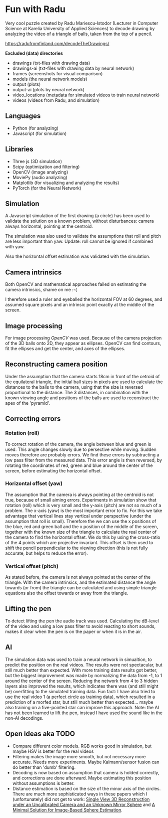 # Fun with Radu

Very cool puzzle created by Radu Mariescu-Istodor (Lecturer in Computer Science at Karelia University of Applied
Sciences) to decode drawing by analyzing the video of a triangle of balls, taken from the top of a pencil.

https://radufromfinland.com/decodeTheDrawings/

**Excluded (data) directories**

* drawings (txt-files with drawing data)
* drawings-ai (txt-files with drawing data by neural network)
* frames (screenshots for visual comparison)
* models (the neural network models)
* output (plots)
* output-ai (plots by neural network)
* video_locations (metadata for simulated videos to train neural network)
* videos (videos from Radu, and simulation)

## Languages

- Python (for analyzing)
- Javascript (for simulation)

## Libraries

- Three js (3D simulation)
- Scipy (optimization and filtering)
- OpenCV (image analyzing)
- MoviePy (audio analyzing)
- Matplotlib (for visualizing and analyzing the results)
- PyTorch (for the Neural Network)

## Simulation

A Javascript simulation of the first drawing (a circle) has been used to validate the solution on a known problem,
without disturbances: camera always horizontal, pointing at the centroid.

The simulation was also used to validate the assumptions that roll and pitch are less important than yaw.
Update: roll cannot be ignored if combined with yaw.

Also the horizontal offset estimation was validated with the simulation.

## Camera intrinsics

Both OpenCV and mathematical approaches failed on estimating the camera intrinsics, shame on me :-(

I therefore used a ruler and eyeballed the horizontal FOV at 60 degrees, and assumed square pixels and an intrinsic 
point exactly at the middle of the screen.

## Image processing

For image processing _OpenCV_ was used. Because of the camera projection of the 3D balls onto 2D, they appear as
ellipses. OpenCV can find contours, fit the ellipses and get the center, and axes of the ellipses.

## Reconstructing camera position

Under the assumption that the camera starts 18cm in front of the cetroid of the equilateral triangle, the initial ball
sizes in pixels are used to calculate the distances to the balls to the camera, using that the size is reversed
proportional to the distance. The 3 distances, in combination with the known viewing angle and positions of the balls
are used to reconstruct the apex of the 'pyramid'.

## Correcting errors

### Rotation (roll)

To correct rotation of the camera, the angle between blue and green is used. This angle changes slowly due to
persective while moving. Sudden moves therefore are probably errors. We find these errors by subtracting a low pass
filter from the measured data. This error angle is then reversed, by rotating the coordinates of red, green and blue
around the center of the screen, before estimating the horizontal offset.

### Horizontal offset (yaw)

The assumption that the camera is always pointing at the centroid is not true, because of small aiming errors.
Experiments in simulation show that rotation (roll) which is very small and the y-axis (pitch) are not so much of a
problem. The x-axis (yaw) is the most important error to fix. For this we take advantage that vertical lines stay
vertical under perspective (under the assumption that roll is small). Therefore the we can use the x positions of the
blue, red and green ball and the x position of the middle of the screen, together with the known size of the triangle
to calculate the real center of the camera to find the horizontal offset. We do this by using the cross-ratio of the 4
points which are projective invariant. This offset is then used to shift the pencil perpendicular to the viewing
direction (this is not fully accurate, but helps to reduce the error).

### Vertical offset (pitch)

As stated before, the camera is not always pointed at the center of the triangle. With the camera intrinsics, and the 
estimated distance the angle towards (or from) the triangle can be calculated and using simple triangle equations also
the offset towards or away from the triangle.

## Lifting the pen

To detect lifting the pen the audio track was used. Calculating the dB-level of the video and using a low pass filter
to avoid reacting to short sounds, makes it clear when the pen is on the paper or when it is in the air.

## AI
The simulation data was used to train a neural network in simualtion, to predict the position on the real videos. 
The results were not spectacular, but still much better than expected. With more training data results got better, 
but the biggest improvement was made by normalizing the data from -1, to 1 around the center of the screen. 
Reducing the network from 4 to 3 hidden layers also improved the results, which indicates there was (and still might be) 
overfitting to the simulated training data.
Fun fact: I have also tried to use the real video 1 (a perfect circle as training data), which resulted in a prediction
of a morfed star, but still much better than expected... maybe also training on a five-pointed star can improve this
approach.
Note: the AI has not been learned to lift the pen, instead I have used the sound like in the non-AI decodings.

## Open ideas aka TODO

- Compare different color models. RGB works good in simulation, but maybe HSV is better for the real videos
- Filtering makes the image more smooth, but not necessary more accurate. Needs more experiments. Maybe Kalmann/sensor
  fusion can do better than 'dumb' filtering.
- Decoding is now based on assumption that camera is holded correctly, and corrections are done afterward. 
Maybe estimating this position without assumptions is better.
- Distance estimation is based on the size of the minor axis of the circles. There are much more sophisticated ways in 
these papers which I (unfortunately) did not get to work: 
[Single View 3D Reconstruction under an Uncalibrated Camera and an Unknown Mirror Sphere](https://www.researchgate.net/publication/311756431_Single_View_3D_Reconstruction_under_an_Uncalibrated_Camera_and_an_Unknown_Mirror_Sphere) and 
[A Minimal Solution for Image-Based Sphere Estimation](https://link.springer.com/article/10.1007/s11263-023-01766-1).
